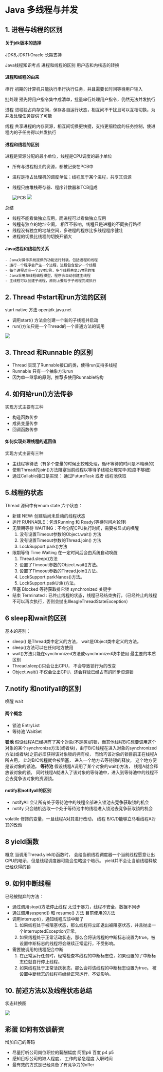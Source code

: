 # Java 多线程与并发
## 1. 进程与线程的区别
  #### 关于jdk版本的选择
JDK8,JDK11:Oracle 长期支持

Java线程知识考点 
进程和线程的区别
用户态和内核态的转换

#### 进程和线程的由来
串行 初期的计算机只能执行串行执行任务，并且需要长时间等待用户输入

批处理  预先将用户指令集中成清单，批量串行处理用户指令，仍然无法并发执行

进程  进程独占内存空间，保存各自运行状态，相互间不干扰且可以互相切换，为并发处理任务提供了可能

线程 共享进程的内存资源，相互间切换更快捷，支持更细粒度的任务控制，使进程内的子任务得以并发执行
#### 进程和线程的区别
  进程是资源分配的最小单位，线程是CPU调度的最小单位
- 所有与进程相关的资源，都被记录在PCB中

- 进程是抢占处理机的调度单位；线程属于某个进程，共享其资源

- 线程只由堆栈寄存器、程序计数器和TCB组成
  
  ![PCB](img/pcb.png)
  ![](img/线程与进程.png)
  
  
  
  

总结
- 线程不能看做独立应用，而进程可以看做独立应用
- 线程有独立的地址空间， 相互不影响，线程只是进程的不同执行路径
- 线程没有独立的地址空间，多进程的程序比多线程程序健壮
- 进程的切换比线程的切换开销大
  
#### Java进程和线程的关系
    - Java对操作系统提供的功能进行封装，包括进程和线程
    - 运行一个程序会产生一个进程，进程包含至少一个线程
    - 每个进程对应一个JVM实例，多个线程共享JVM里的堆
    - Java采用单线程编程模型，程序会自动创建主线程
    - 主线程可以创建子线程，原则上要后于子线程完成执行

## 2. Thread 中start和run方法的区别
start native 方法 openjdk.java.net
- 调用start() 方法会创建一个新的子线程并启动
- run()方法只是一个Thread的一个普通方法的调用

 ![](img/2019-09-08-22-37-41.png)

## 3. Thread 和Runnable 的区别
  - Thread 实现了Runnable接口的类，使得run支持多线程
  - Runnable 只有一个抽象方法run
  - 因为单一继承的原则，推荐多使用Runnable结构
 ## 4. 如何给run()方法传参
 实现方式主要有三种
 - 构造函数传参
 - 成员变量传参
 - 回调函数传参
  #### 如何实现处理线程的返回值
  实现方式主要有三种
  - 主线程等待法（有多个变量的时候比较难处理，循环等待的时间是不精确的）
  - 使用Thread的join()方法阻塞当前线程以等待子线程处理完毕(粒度不够细)
  - 通过Callable接口是实现： 通过FutureTask 或者 线程池获取

  ## 5.线程的状态

  Thread 源码中有enum state
  六个状态：
  - 新建 NEW: 创建后尚未启动的线程状态
  - 运行 RUNNABLE：包含Running 和 Ready(等待时间片轮转)
  - 无限期等待 WAITING：不会分配CPU执行时间，需要被显式的唤醒
    1. 没有设置Timeout参数的Object.wait() 方法
    2. 没有设置Timeout参数的Thread.join() 方法
    3. LockSupport.park()方法
  - 限期等待 Time Waiting 在一定时间后会由系统自动唤醒
     1. Thread.sleep()方法
     2. 设置了Timeout参数的Object.wait()方法。
     3. 设置了Timeout参数的Thread.join()方法。
     4. LockSupport.parkNanos()方法。
     5. LockSupport.patkUtil()方法。
  - 阻塞 Blocked 等待获取排它锁 synchronized 关键字
  - 结束 Terminated : 已终止线程的状态，线程已经结束执行。（已经终止的线程不可以再次执行，否则会抛出IlleagleThreadStateException）
  ## 6 sleep和wait的区别
  基本的差别：
  - sleep() 是Thread类中定义的方法， wait是Object类中定义的方法。
  - sleep()方法可以在任何地方使用
  - wait()方法只能在synchronized方法或synchronized块中使用
    最主要的本质区别
  - Thread.sleep()只会让出CPU， 不会导致锁行为的改变
  - Object.wait() 不仅会让出CPU，还会释放已经占有的同步资源锁

  ## 7.notify 和notifyall的区别
  唤醒 wait
  #### 两个概念
  - 锁池 EntryList
  - 等待池 WaitSet

  **锁池** 假设线程A已经拥有了某个对象(不是类)的锁，而其他线程B/C想要调用这个对象的某个synchronize方法(或者块)，由于B/C线程在进入对象的synchronized方法(或者块)之前必须获得该对象锁的拥有权， 而恰巧该对象的锁目前正在线程A所占用， 此时B/C线程就会被阻塞， 进入一个地方去等待锁的释放， 这个地方便是该对象的锁池。
  **等待池** 假设线程A调用了某个对象的wait()方法， 线程A就会释放该对象的锁， 同时线程A就进入了该对象的等待池中，进入到等待池中的线程不会去竞争该对象的资源锁。

  #### notify和notifyall的区别
  - notifyAll 会让所有处于等待池中的线程全部进入锁池去竞争获取锁的机会
  - notify 只会随机选取一个处于等待池中的线程进入锁池去竞争获取锁的机会

  volatile 修饰的变量，一旦线程A对其进行改动， 线程 B/C/D能够立马看线程A对其的改动
  ## 8 yield函数
  概念
  当调用Thread.yield()函数时， 会给当前线程调度器一个当前线程愿意让出CPU的暗示，但是线程调度器可能会忽略这个暗示。
  yield并不会让当前线程释放已经获得的锁
  ## 9. 如何中断线程
  已经被抛弃的方法：
  - 通过调用stop()方法停止线程 太过于暴力，线程不安全，数据不同步
  - 通过调用suspend() 和 resume() 方法
    目前使用的方法
  - 调用interrupt()，通知线程应该中断了
    1. 如果线程处于被阻塞状态，那么线程将立即退出被阻塞状态，并且抛出一个InterruptedException异常。
    2. 如果线程处于正常活动状态，那么会将该线程的中断标志设置为true。被设置中断标志的线程将会继续正常运行，不受影响。
  - 需要被调用的线程配合中断
    1. 在正常运行任务时，经常检查本线程的中断标志位，如果设置的了中断标志位就自行停止线程。
    2. 如果线程处于正常活跃状态，那么会将该线程的中断标志设置为true。 被设置中断标志的线程将继续正常运行，不受影响。

## 10. 前述方法以及线程状态总结
 状态转换图

![](img/2019-09-08-21-35-38.png)


 ## 彩蛋 如何有效谈薪资

 增加自己的筹码
 - 尽量打听公司岗位职位的薪酬幅度 阿里p6 百度 p4 p5 
 - 感知目标公司的缺人程度， 工作的紧急程度  入职时间
 - 最有效的方式是已经具备了有竞争力的offer 




